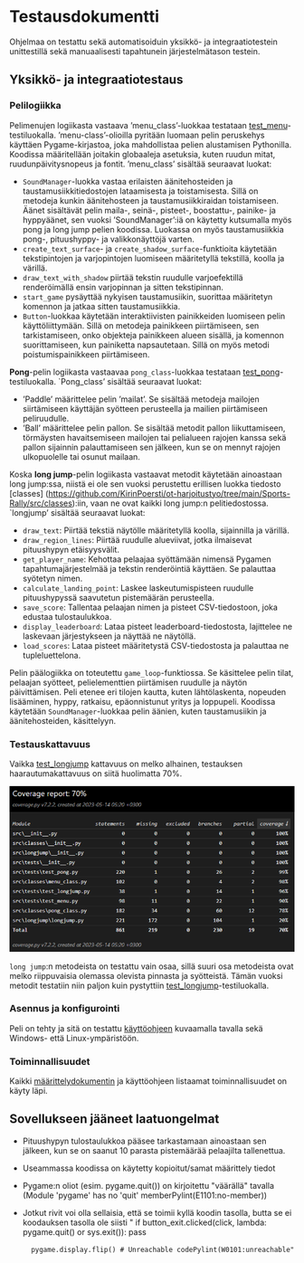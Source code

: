 # Testausdokumentti
Ohjelmaa on testattu sekä automatisoiduin yksikkö- ja integraatiotestein unittestillä sekä manuaalisesti tapahtunein järjestelmätason testein.

## Yksikkö- ja integraatiotestaus

### Pelilogiikka
Pelimenujen logiikasta vastaava ’menu_class’-luokkaa testataan [test_menu]( https://github.com/KirinPoersti/ot-harjoitustyo/blob/main/Sports-Rally/src/tests/test_menu.py)-testiluokalla.  ’menu-class’-olioilla pyritään luomaan pelin peruskehys käyttäen Pygame-kirjastoa, joka mahdollistaa pelien alustamisen Pythonilla. Koodissa määritellään joitakin globaaleja asetuksia, kuten ruudun mitat, ruudunpäivitysnopeus ja fontit. ’menu_class’ sisältää seuraavat luokat:

-	`SoundManager`-luokka vastaa erilaisten äänitehosteiden ja taustamusiikkitiedostojen lataamisesta ja toistamisesta. Sillä on metodeja kunkin äänitehosteen ja taustamusiikkiraidan toistamiseen. Äänet sisältävät pelin maila-, seinä-, pisteet-, boostattu-, painike- ja hyppyäänet, sen vuoksi ’SoundManager’:iä on käytetty kutsumalla myös pong ja long jump pelien koodissa. Luokassa on myös taustamusiikkia pong-, pituushyppy- ja valikkonäyttöjä varten.
-	`create_text_surface`- ja `create_shadow_surface`-funktioita käytetään tekstipintojen ja varjopintojen luomiseen määritetyllä tekstillä, koolla ja värillä.
-	 `draw_text_with_shadow` piirtää tekstin ruudulle varjoefektillä renderöimällä ensin varjopinnan ja sitten tekstipinnan.
-	`start_game` pysäyttää nykyisen taustamusiikin, suorittaa määritetyn komennon ja jatkaa sitten taustamusiikkia.
-	`Button`-luokkaa käytetään interaktiivisten painikkeiden luomiseen pelin käyttöliittymään. Sillä on metodeja painikkeen piirtämiseen, sen tarkistamiseen, onko objekteja painikkeen alueen sisällä, ja komennon suorittamiseen, kun painiketta napsautetaan. Sillä on myös metodi poistumispainikkeen piirtämiseen.

**Pong**-pelin logiikasta vastaavaa `pong_class`-luokkaa testataan [test_pong](https://github.com/KirinPoersti/ot-harjoitustyo/blob/main/Sports-Rally/src/tests/test_pong.py)-testiluokalla. `Pong_class’ sisältää seuraavat luokat:
-	’Paddle’ määrittelee pelin ’mailat’. Se sisältää metodeja mailojen siirtämiseen käyttäjän syötteen perusteella ja mailien piirtämiseen peliruudulle.
-	’Ball’ määrittelee pelin pallon. Se sisältää metodit pallon liikuttamiseen, törmäysten havaitsemiseen mailojen tai pelialueen rajojen kanssa sekä pallon sijainnin palauttamiseen sen jälkeen, kun se on mennyt rajojen ulkopuolelle tai osunut mailaan.

Koska **long jump**-pelin logiikasta vastaavat metodit käytetään ainoastaan long jump:ssa, niistä ei ole sen vuoksi perustettu erillisen luokka tiedosto [classes] (https://github.com/KirinPoersti/ot-harjoitustyo/tree/main/Sports-Rally/src/classes):iin, vaan ne ovat kaikki long jump:n pelitiedostossa. `longjump’ sisältää seuraavat luokat:
-	`draw_text`: Piirtää tekstiä näytölle määritetyllä koolla, sijainnilla ja värillä.
-	`draw_region_lines`: Piirtää ruudulle alueviivat, jotka ilmaisevat pituushypyn etäisyysvälit.
-	`get_player_name`: Kehottaa pelaajaa syöttämään nimensä Pygamen tapahtumajärjestelmää ja tekstin renderöintiä käyttäen. Se palauttaa syötetyn nimen.
-	`calculate_landing_point`: Laskee laskeutumispisteen ruudulle pituushypyssä saavutetun pistemäärän perusteella.
-	`save_score`: Tallentaa pelaajan nimen ja pisteet CSV-tiedostoon, joka edustaa tulostaulukkoa.
-	`display_leaderboard`: Lataa pisteet leaderboard-tiedostosta, lajittelee ne laskevaan järjestykseen ja näyttää ne näytöllä.
-	`load_scores`: Lataa pisteet määritetystä CSV-tiedostosta ja palauttaa ne tupleluettelona.

Pelin päälogiikka on toteutettu `game_loop`-funktiossa. Se käsittelee pelin tilat, pelaajan syötteet, pelielementtien piirtämisen ruudulle ja näytön päivittämisen. Peli etenee eri tilojen kautta, kuten lähtölaskenta, nopeuden lisääminen, hyppy, ratkaisu, epäonnistunut yritys ja loppupeli.
Koodissa käytetään `SoundManager`-luokkaa pelin äänien, kuten taustamusiikin ja äänitehosteiden, käsittelyyn.

### Testauskattavuus
Vaikka [test_longjump]( https://github.com/KirinPoersti/ot-harjoitustyo/blob/main/Sports-Rally/src/tests/test_longjump.py) kattavuus on melko alhainen, testauksen haarautumakattavuus on siitä huolimatta 70%.

![](https://github.com/KirinPoersti/ot-harjoitustyo/blob/main/dokumentaatio/kuvat/testikattavuus.PNG)

`long jump`:n metodeista on testattu vain osaa, sillä suuri osa metodeista ovat melko riippuvaisia olemassa olevista pinnasta ja syötteistä. Tämän vuoksi metodit testatiin niin paljon kuin pystyttiin [test_longjump]( https://github.com/KirinPoersti/ot-harjoitustyo/blob/main/Sports-Rally/src/tests/test_longjump.py)-testiluokalla.

### Asennus ja konfigurointi
Peli on tehty ja sitä on testattu [käyttöohjeen](./kayttoohje.md) kuvaamalla tavalla sekä Windows- että Linux-ympäristöön.

### Toiminnallisuudet
Kaikki [määrittelydokumentin](https://github.com/KirinPoersti/ot-harjoitustyo/blob/main/dokumentaatio/vaatimusmaarittely.md) ja käyttöohjeen listaamat toiminnallisuudet on käyty läpi. 
## Sovellukseen jääneet laatuongelmat
- Pituushypyn tulostaulukkoa pääsee tarkastamaan ainoastaan sen jälkeen, kun se on saanut 10 parasta pistemäärää pelaajilta tallenettua.
- Useammassa koodissa on käytetty kopioitut/samat määrittely tiedot
- Pygame:n oliot (esim. pygame.quit()) on kirjoitettu "väärällä" tavalla (Module 'pygame' has no 'quit' memberPylint(E1101:no-member))
- Jotkut rivit voi olla sellaisia, että se toimii kyllä koodin tasolla, butta se ei koodauksen tasolla ole siisti
" if button_exit.clicked(click, lambda: pygame.quit() or sys.exit()):
            pass

        pygame.display.flip() # Unreachable codePylint(W0101:unreachable"

